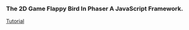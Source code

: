 ### The 2D Game Flappy Bird In Phaser A JavaScript Framework.

[Tutorial](http://www.lessmilk.com/tutorial/flappy-bird-phaser-1)
